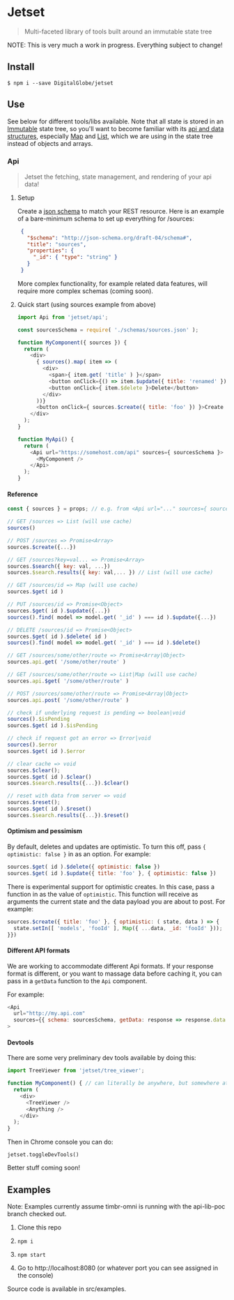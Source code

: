 # Jetset
> Multi-faceted library of tools built around an immutable state tree

NOTE: This is very much a work in progress. Everything subject to change!

## Install

```
$ npm i --save DigitalGlobe/jetset
```

## Use


See below for different tools/libs available. Note that all state is stored in
an [Immutable](https://github.com/facebook/immutable-js/) state tree, so you'll
want to become familiar with its [api and data structures](http://facebook.github.io/immutable-js/docs/#/), especially [Map](http://facebook.github.io/immutable-js/docs/#/Map) and [List](http://facebook.github.io/immutable-js/docs/#/List), which we are using in the state tree instead of objects and arrays.

### Api
> Jetset the fetching, state management, and rendering of your api data!

1. Setup

    Create a [json schema](http://json-schema.org/) to match your REST resource.
    Here is an example of a bare-minimum schema to set up everything for /sources:

    ```json
     {
       "$schema": "http://json-schema.org/draft-04/schema#",
       "title": "sources",
       "properties": {
         "_id": { "type": "string" }
       }
     }
    ```

    More complex functionality, for example related data features, will require
    more complex schemas (coming soon).

1. Quick start (using sources example from above)

    ```javascript
    import Api from 'jetset/api';
    
    const sourcesSchema = require( './schemas/sources.json' );

    function MyComponent({ sources }) {
      return (
        <div>
          { sources().map( item => (
            <div>
              <span>{ item.get( 'title' ) }</span>
              <button onClick={() => item.$update({ title: 'renamed' }) }>Rename</button>
              <button onClick={ item.$delete }>Delete</button>
            </div>
          ))}
          <button onClick={ sources.$create({ title: 'foo' }) }>Create new item</button>
        </div>
      );
    }

    function MyApi() {
      return (
        <Api url="https://somehost.com/api" sources={ sourcesSchema }>
          <MyComponent />
        </Api>
      );
    }
    ```

#### Reference

```javascript
const { sources } = props; // e.g. from <Api url="..." sources={ sourcesSchema } />

// GET /sources => List (will use cache)
sources()

// POST /sources => Promise<Array>
sources.$create({...})

// GET /sources?key=val... => Promise<Array>
sources.$search({ key: val, ...})
sources.$search.results({ key: val,... }) // List (will use cache)

// GET /sources/id => Map (will use cache)
sources.$get( id )

// PUT /sources/id => Promise<Object>
sources.$get( id ).$update({...})
sources().find( model => model.get( '_id' ) === id ).$update({...})

// DELETE /sources/id => Promise<Object>
sources.$get( id ).$delete( id )
sources().find( model => model.get( '_id' ) === id ).$delete()

// GET /sources/some/other/route => Promise<Array|Object>
sources.api.get( '/some/other/route' )

// GET /sources/some/other/route => List|Map (will use cache)
sources.api.$get( '/some/other/route' )

// POST /sources/some/other/route => Promise<Array|Object>
sources.api.post( '/some/other/route' )

// check if underlying request is pending => boolean|void
sources().$isPending
sources.$get( id ).$isPending

// check if request got an error => Error|void
sources().$error
sources.$get( id ).$error

// clear cache => void
sources.$clear();
sources.$get( id ).$clear()
sources.$search.results({...}).$clear()

// reset with data from server => void
sources.$reset();
sources.$get( id ).$reset()
sources.$search.results({...}).$reset()
```
#### Optimism and pessimism

By default, deletes and updates are optimistic. To turn this off, pass
`{ optimistic: false }` in as an option. For example:

```javascript
sources.$get( id ).$delete({ optimistic: false })
sources.$get( id ).$update({ title: 'foo' }, { optimistic: false })
```

There is experimental support for optimistic creates. In this case, pass
a function in as the value of `optimistic`. This function will receive as
arguments the current state and the data payload you are about to post. For
example:

```javascript
sources.$create({ title: 'foo' }, { optimistic: ( state, data ) => {
  state.setIn([ 'models', 'fooId' ], Map({ ...data, _id: 'fooId' }));
}})
```

#### Different API formats

We are working to accommodate different Api formats. If your response format is
different, or you want to massage data before caching it, you can pass in a `getData` 
function to the `Api` component.

For example:

```javascript
<Api 
  url="http://my.api.com" 
  sources={{ schema: sourcesSchema, getData: response => response.data }}
>
```

#### Devtools

There are some very preliminary dev tools available by doing this:

```javascript
import TreeViewer from 'jetset/tree_viewer';

function MyComponent() { // can literally be anywhere, but somewhere at root is probably best
  return (
    <div>
      <TreeViewer />
      <Anything />
    </div>
  );
}
```

Then in Chrome console you can do:

```
jetset.toggleDevTools()
```

Better stuff coming soon!


## Examples

Note: Examples currently assume timbr-omni is running with the api-lib-poc branch checked out.

1. Clone this repo

1. `npm i`

1. `npm start`

1. Go to http://localhost:8080 (or whatever port you can see assigned in the console)

Source code is available in src/examples.

